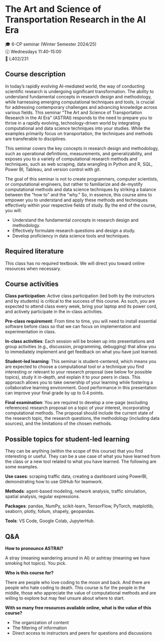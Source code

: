 # The Art and Science of Transportation Research in the AI Era

:mortar_board: 6-CP seminar (Winter Semester 2024/25)\
:clock1130: Wednesdays 11:40-15:00\
:school: L402/231

## Course description

In today’s rapidly evolving AI-mediated world, the way of conducting scientific research is undergoing significant transformation. The ability to understand fundamental concepts in research design and methodology, while harnessing emerging computational techniques and tools, is crucial for addressing contemporary challenges and advancing knowledge across various fields. This seminar "The Art and Science of Transportation Research in the AI Era" (ASTRAI) responds to the need to prepare you to thrive in a rapidly evolving, technology-driven world by integrating computational and data science techniques into your studies. While the examples primarily focus on transportation, the techniques and methods are transferable to disciplines.

This seminar covers the key concepts in research design and methodology, such as operational definitions, measurements, and generalizability, and exposes you to a variety of computational research methods and techniques, such as web scraping, data wrangling in Python and R, SQL, Power BI, Tableau, and version control with git.

The goal of this seminar is not to create programmers, computer scientists, or computational engineers, but rather to familiarize and de-mystify computational methods and data science techniques by striking a balance between the "how to" and the "why." So, in essence, this course aims to empower you to understand and apply these methods and techniques effectively within your respective fields of study. By the end of the course, you will:

*	Understand the fundamental concepts in research design and methodology.
*	Effectively formulate research questions and design a study.
*	Develop proficiency in data science tools and techniques.

## Required literature

This class has no required textbook. We will direct you toward online resources when necessary.

## Course activities

**Class participation**: Active class participation (led both by the instructors and by students) is critical to the success of this course. As such, you are expected to attend class every week, bring your laptop and its power cord, and actively participate in the in-class activities.

**Pre-class requirement**: From time to time, you will need to install essential software before class so that we can focus on implementation and experimentation in class.

**In-class activities**: Each session will be broken up into presentations and group activities (e.g., discussion, programming, debugging) that allow you to immediately implement and get feedback on what you have just learned.

**Student-led learning**: This seminar is student-centered, which means you are expected to choose a computational tool or a technique you find interesting or relevant to your research proposal (see below for possible topics), study it in-depth, and explain it to your peers in class. This approach allows you to take ownership of your learning while fostering a collaborative learning environment. Good performance in this presentation can improve your final grade by up to 0.4 points.

**Final examination**: You are required to develop a one-page (excluding references) research proposal on a topic of your interest, incorporating computational methods. The proposal should include the current state of the research topic, the research questions, the methodology (including data sources), and the limitations of the chosen methods.

## Possible topics for student-led learning

They can be anything (within the scope of this course) that you find interesting or useful. They can be a use case of what you have learned from the class or a new tool related to what you have learned. The following are some examples.

**Use cases**: scraping traffic data, creating a dashboard using PowerBI, demonstrating how to use GitHub for teamwork.

**Methods**: agent-based modeling, network analysis, traffic simulation, spatial analysis, regular expressions.

**Packages**: pandas, NumPy, scikit-learn, TensorFlow, PyTorch, matplotlib, seaborn, plotly, folium, shapely, geopandas.

**Tools**: VS Code, Google Colab, JupyterHub.

## Q&A

**How to pronounce ASTRAI?**

A stray (meaning wandering around in AI) or ashtray (meaning we have smoking hot topics). You pick.

**Who is this course for?**

There are people who love coding to the moon and back. And there are people who hate coding to death. This course is for the people in the middle, those who appreciate the value of computational methods and are willing to explore but may feel unsure about where to start.

**With so many free resources available online, what is the value of this course?**

*	The organization of content
*	The filtering of information
*	Direct access to instructors and peers for questions and discussions
